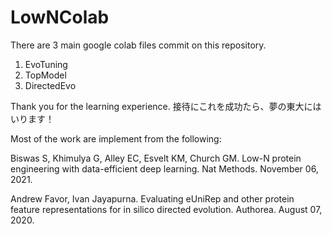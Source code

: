 # LowNColab
There are 3 main google colab files commit on this repository.
1. EvoTuning
2. TopModel
3. DirectedEvo

Thank you for the learning experience.
接待にこれを成功たら、夢の東大にはいります！

Most of the work are implement from the following:

Biswas S, Khimulya G, Alley EC, Esvelt KM, Church GM. Low-N protein engineering with data-efficient deep learning. Nat Methods. November 06, 2021.

Andrew Favor, Ivan Jayapurna. Evaluating eUniRep and other protein feature representations for in silico directed evolution. Authorea. August 07, 2020.
